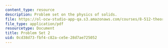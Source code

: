 ```yaml
---
content_type: resource
description: Problem set on the physics of solids.
file: https://ol-ocw-studio-app-qa.s3.amazonaws.com/courses/8-512-theory-of-solids-ii-spring-2009/0cd38d73fbf4c82ace5e28d7ae725052_MIT8_512s09_pset02.pdf
file_type: application/pdf
resourcetype: Document
title: Problem Set 2
uid: 0cd38d73-fbf4-c82a-ce5e-28d7ae725052
---
```


